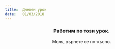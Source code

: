 ```yaml
---
title:  Дневен урок
date:   01/03/2018
---
```


### <center>Работим по този урок.</center>
<center>Моля, върнете се по-късно.</center>